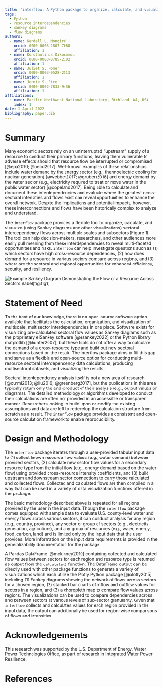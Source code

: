 ```yaml
---
title: 'interflow: A Python package to organize, calculate, and visualize sectoral interdependency flow data'
tags:
  - Python
  - resource interdependencies
  - sankey diagrams
  - flow diagrams 
authors:
  - name: Kendall L. Mongird
    orcid: 0000-0003-2807-7088
    affiliation: 1
  - name: Konstantinos Oikonomou
    orcid: 0000-0003-0785-2102
    affiliation: 1
  - name: Juliet S. Homer
    orcid: 0000-0003-0528-2513
    affiliation: 1
  - name: Jennie S. Rice
    orcid: 0000-0002-7833-9456
    affiliation: 1
affiliations:
  - name: Pacific Northwest National Laboratory, Richland, WA, USA
    index: 1
date: 1 April 2022
bibliography: paper.bib
---
```


# Summary

Many economic sectors rely on an uninterrupted “upstream” supply of a resource to conduct their primary functions, leaving them vulnerable to adverse effects should that resource flow be interrupted or compromised [@epa2010; @oecd2017]. Well-known examples of these relationships include water demand by the energy sector (e.g., thermoelectric cooling for nuclear generation) [@webber2017; @grubert2018] and energy demand by the water sector (e.g., electricity required to treat or move water in the public water sector) [@copeland2017]. Being able to calculate and document these interdependencies and evaluate where the greatest cross-sectoral intensities and flows exist can reveal opportunities to enhance the overall network. Despite the implications and potential impacts, however, these interconnections and flows have been historically complex to analyze and understand.

The `interflow` package provides a flexible tool to organize, calculate, and visualize (using Sankey diagrams and other visualizations) sectoral interdependency flows across multiple scales and subsectors (Figure 1).  The tool can help decision-makers, researchers, and other audiences more easily pull meaning from these interdependencies to reveal multi-faceted opportunities and risks. `interflow` can help investigate questions such as (1) which sectors have high cross-resource dependencies, (2) how does demand for a resource in various sectors compare across regions, and (3) where are the sectoral and regional opportunities for enhanced efficiency, security, and resiliency.

![Example Sankey Diagram Demonstrating the Flow of a Resource Across Sectors.\label{fig:fig1}](fig1.png)

# Statement of Need

To the best of our knowledge, there is no open-source software option available that facilitates the calculation, organization, and visualization of multiscale, multisector interdependencies in one place. Software exists for visualizing pre-calculated sectoral flow values as Sankey diagrams such as the proprietary e!Sankey software [@esankey2022] or the Python library matplotlib [@hunter2007], but these tools do not offer a way to calculate the demand of a cross-resource type and build out new sectoral connections based on the result. The interflow package aims to fill this gap and serve as a flexible and open-source option for conducting multi-resource sectoral interdependency data calculations, producing multisectoral datasets, and visualizing the results.

Sectoral interdependency analysis itself is not a new area of research [@curmi2013; @liu2016; @greenberg2017], but the publications in this area typically return only the end-product of their analysis (e.g., output values or diagrams). The detailed methodology or algorithms developed to conduct their calculations are often not provided in an accessible or transparent manner. Researchers looking to build upon or modify the existing assumptions and data are left to redevelop the calculation structure from scratch as a result. The `interflow` package provides a consistent and open-source calculation framework to enable reproducibility.

# Design and Methodology

The `interflow` package iterates through a user-provided tabular input data to (1) collect known resource flow values (e.g., water demand) between provided sectors, (2) calculate new sector flow values for a secondary resource type from the initial flow (e.g., energy demand based on the water flow) using provided cross-resource intensity coefficients, and (3) build upstream and downstream sector connections to carry those calculated and collected flows. Collected and calculated flows are then compiled in a way that can be used in a variety of data visualization functions offered in the package.

The basic methodology described above is repeated for all regions provided by the user in the input data. Though the `interflow` package comes equipped with sample data to evaluate U.S. county-level water and energy flows across various sectors, it can conduct analysis for any region (e.g., country, province), any sector or group of sectors (e.g., electricity generation, agriculture), and any group of resources (e.g., water, energy, food, carbon, land) and is limited only by the input data that the user provides. More information on the input data requirements is provided in the generalizability documentation for the package.

A Pandas DataFrame [@mckinney2010] containing collected and calculated flow values between sectors for each region and resource type is returned as output from the `calculate()` function. The DataFrame output can be directly used with other package functions to generate a variety of visualizations which each utilize the Plotly Python package [@plotly2015] including (1) Sankey diagrams showing the network of flows across sectors for a chosen region, (2) stacked bar charts of inflow and outflow values for sectors in a region, and (3) a choropleth map to compare flow values across regions. The visualizations can be used to compare dependencies across and between sectors at various levels of sub-sector granularity. Given that `interflow` collects and calculates values for each region provided in the input data, the output can additionally be used for region-wise comparisons of flows and intensities.

# Acknowledgements

This research was supported by the U.S. Department of Energy, Water Power Technologies Office, as part of research in Integrated Water Power Resilience.

# References
